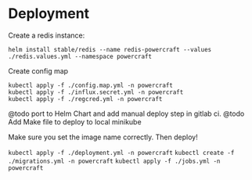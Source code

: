 # Deployment

Create a redis instance:
```
helm install stable/redis --name redis-powercraft --values ./redis.values.yml --namespace powercraft
```

Create config map
```
kubectl apply -f ./config.map.yml -n powercraft
kubectl apply -f ./influx.secret.yml -n powercraft
kubectl apply -f ./regcred.yml -n powercraft
```

@todo port to Helm Chart and add manual deploy step in gitlab ci.
@todo Add Make file to deploy to local minikube 


Make sure you set the image name correctly.
Then deploy!

`kubectl apply -f ./deployment.yml -n powercraft`
`kubectl create -f ./migrations.yml -n powercraft`
`kubectl apply -f ./jobs.yml -n powercraft`